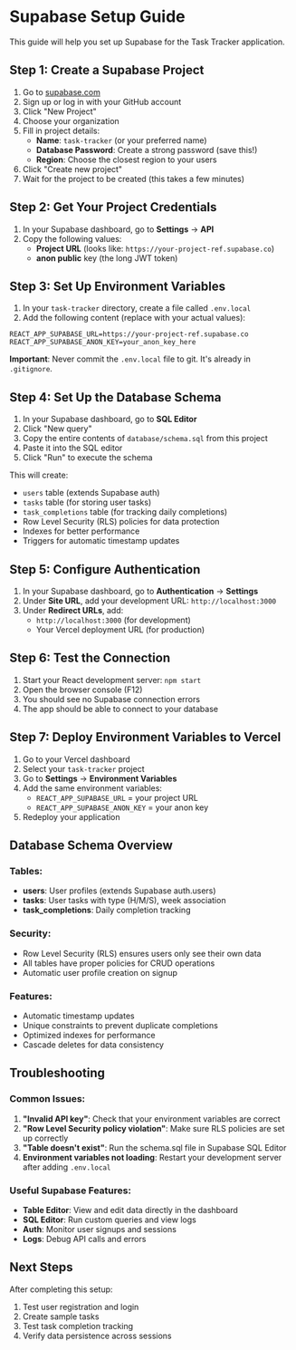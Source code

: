 # Supabase Setup Guide

This guide will help you set up Supabase for the Task Tracker application.

## Step 1: Create a Supabase Project

1. Go to [supabase.com](https://supabase.com)
2. Sign up or log in with your GitHub account
3. Click "New Project"
4. Choose your organization
5. Fill in project details:
   - **Name**: `task-tracker` (or your preferred name)
   - **Database Password**: Create a strong password (save this!)
   - **Region**: Choose the closest region to your users
6. Click "Create new project"
7. Wait for the project to be created (this takes a few minutes)

## Step 2: Get Your Project Credentials

1. In your Supabase dashboard, go to **Settings** → **API**
2. Copy the following values:
   - **Project URL** (looks like: `https://your-project-ref.supabase.co`)
   - **anon public** key (the long JWT token)

## Step 3: Set Up Environment Variables

1. In your `task-tracker` directory, create a file called `.env.local`
2. Add the following content (replace with your actual values):

```env
REACT_APP_SUPABASE_URL=https://your-project-ref.supabase.co
REACT_APP_SUPABASE_ANON_KEY=your_anon_key_here
```

**Important**: Never commit the `.env.local` file to git. It's already in `.gitignore`.

## Step 4: Set Up the Database Schema

1. In your Supabase dashboard, go to **SQL Editor**
2. Click "New query"
3. Copy the entire contents of `database/schema.sql` from this project
4. Paste it into the SQL editor
5. Click "Run" to execute the schema

This will create:
- `users` table (extends Supabase auth)
- `tasks` table (for storing user tasks)
- `task_completions` table (for tracking daily completions)
- Row Level Security (RLS) policies for data protection
- Indexes for better performance
- Triggers for automatic timestamp updates

## Step 5: Configure Authentication

1. In your Supabase dashboard, go to **Authentication** → **Settings**
2. Under **Site URL**, add your development URL: `http://localhost:3000`
3. Under **Redirect URLs**, add:
   - `http://localhost:3000` (for development)
   - Your Vercel deployment URL (for production)

## Step 6: Test the Connection

1. Start your React development server: `npm start`
2. Open the browser console (F12)
3. You should see no Supabase connection errors
4. The app should be able to connect to your database

## Step 7: Deploy Environment Variables to Vercel

1. Go to your Vercel dashboard
2. Select your `task-tracker` project
3. Go to **Settings** → **Environment Variables**
4. Add the same environment variables:
   - `REACT_APP_SUPABASE_URL` = your project URL
   - `REACT_APP_SUPABASE_ANON_KEY` = your anon key
5. Redeploy your application

## Database Schema Overview

### Tables:
- **users**: User profiles (extends Supabase auth.users)
- **tasks**: User tasks with type (H/M/S), week association
- **task_completions**: Daily completion tracking

### Security:
- Row Level Security (RLS) ensures users only see their own data
- All tables have proper policies for CRUD operations
- Automatic user profile creation on signup

### Features:
- Automatic timestamp updates
- Unique constraints to prevent duplicate completions
- Optimized indexes for performance
- Cascade deletes for data consistency

## Troubleshooting

### Common Issues:

1. **"Invalid API key"**: Check that your environment variables are correct
2. **"Row Level Security policy violation"**: Make sure RLS policies are set up correctly
3. **"Table doesn't exist"**: Run the schema.sql file in Supabase SQL Editor
4. **Environment variables not loading**: Restart your development server after adding `.env.local`

### Useful Supabase Features:

- **Table Editor**: View and edit data directly in the dashboard
- **SQL Editor**: Run custom queries and view logs
- **Auth**: Monitor user signups and sessions
- **Logs**: Debug API calls and errors

## Next Steps

After completing this setup:
1. Test user registration and login
2. Create sample tasks
3. Test task completion tracking
4. Verify data persistence across sessions 